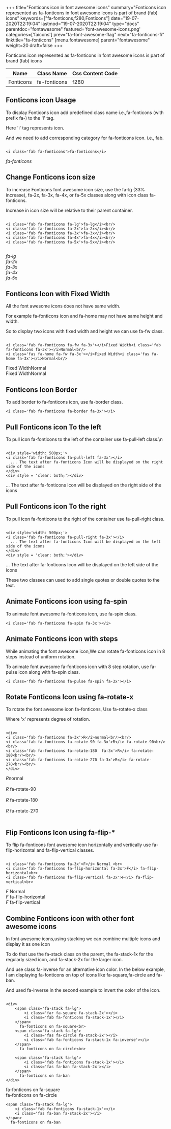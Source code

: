 +++
title="Fonticons icon in font awesome icons"
summary="Fonticons icon represented as fa-fonticons in font awesome icons is part of brand (fab) icons"
keywords=["fa-fonticons,f280,Fonticons"]
date="19-07-2020T22:19:04"
lastmod="19-07-2020T22:19:04"
type="docs"
parentdoc="fontawesome"
featured='font-awesome-icons.png'
categories=['faicons']
prev="fa-font-awesome-flag"
next="fa-fonticons-fi"
linktitle="fa-fonticons"
[menu.fontawesome]
parent="fontawesome"
weight=20
draft=false
+++


Fonticons icon represented as fa-fonticons in font awesome icons is part of brand (fab) icons

<div class='table-responsive'><table class='table'><thead><tr><th>Name</th><th>Class Name</th><th>Css Content Code</th></tr></thead><tbody><tr><td>Fonticons</td><td>fa-fonticons</td><td>f280</td></tr></tbody></table></div>



## Fonticons icon Usage

To display Fonticons icon add predefined class name i.e.,fa-fonticons (with prefix fa-) to the 'i' tag.

Here 'i' tag represents icon.

And we need to add corresponding category for fa-fonticons icon. i.e., fab.


```

<i class='fab fa-fonticons'>fa-fonticons</i>
```

<i class='fab fa-fonticons'>fa-fonticons</i>




## Change Fonticons icon size
To increase Fonticons font awesome icon size, use the fa-lg (33% increase), fa-2x, fa-3x, fa-4x, or fa-5x classes along with icon class fa-fonticons.

Increase in icon size will be relative to their parent container. 

```

<i class='fab fa-fonticons fa-lg'>fa-lg</i><br/>
<i class='fab fa-fonticons fa-2x'>fa-2x</i><br/>
<i class='fab fa-fonticons fa-3x'>fa-3x</i><br/>
<i class='fab fa-fonticons fa-4x'>fa-4x</i><br/>
<i class='fab fa-fonticons fa-5x'>fa-5x</i><br/>
            
```

<i class='fab fa-fonticons fa-lg'>fa-lg</i><br/>
<i class='fab fa-fonticons fa-2x'>fa-2x</i><br/>
<i class='fab fa-fonticons fa-3x'>fa-3x</i><br/>
<i class='fab fa-fonticons fa-4x'>fa-4x</i><br/>
<i class='fab fa-fonticons fa-5x'>fa-5x</i><br/>
            



## Fonticons Icon with Fixed Width 

All the font awesome icons does not have same width.

For example fa-fonticons icon and fa-home may not have same height and width.

So to display two icons with fixed width and height we can use fa-fw class.


```

<i class='fab fa-fonticons fa-fw fa-3x'></i>Fixed Width<i class='fab fa-fonticons fa-3x'></i>Normal<br/>
<i class='fas fa-home fa-fw fa-3x'></i>Fixed Width<i class='fas fa-home fa-3x'></i>Normal<br/>
```

<i class='fab fa-fonticons fa-fw fa-3x'></i>Fixed Width<i class='fab fa-fonticons fa-3x'></i>Normal<br/>
<i class='fas fa-home fa-fw fa-3x'></i>Fixed Width<i class='fas fa-home fa-3x'></i>Normal<br/>



## Fonticons Icon Border 

To add border to fa-fonticons icon, use fa-border class.


```
<i class='fab fa-fonticons fa-border fa-3x'></i>

```
<i class='fab fa-fonticons fa-border fa-3x'></i>





## Pull Fonticons icon To the left

To pull icon fa-fonticons to the left of the container use fa-pull-left class.\n

```

<div style='width: 500px;'>
<i class='fab fa-fonticons fa-pull-left fa-3x'></i>
  ... The text after fa-fonticons Icon will be displayed on the right side of the icons
</div>
<div style = 'clear: both;'></div>
```

<div style='width: 500px;'>
<i class='fab fa-fonticons fa-pull-left fa-3x'></i>
  ... The text after fa-fonticons Icon will be displayed on the right side of the icons
</div>
<div style = 'clear: both;'></div>




## Pull Fonticons icon To the right
To pull icon fa-fonticons to the right of the container use fa-pull-right class.

```

<div style='width: 500px;'>
<i class='fab fa-fonticons fa-pull-right fa-3x'></i>
  ... The text after fa-fonticons Icon will be displayed on the left side of the icons
</div>
<div style = 'clear: both;'></div>
```

<div style='width: 500px;'>
<i class='fab fa-fonticons fa-pull-right fa-3x'></i>
  ... The text after fa-fonticons Icon will be displayed on the left side of the icons
</div>
<div style = 'clear: both;'></div>

These two classes can used to add single quotes or double quotes to the text.


## Animate Fonticons icon using fa-spin
To animate font awesome fa-fonticons icon, use fa-spin class.

```
<i class='fab fa-fonticons fa-spin fa-3x'></i>
```
<i class='fab fa-fonticons fa-spin fa-3x'></i>




## Animate Fonticons icon with steps
While animating the font awesome icon,We can rotate fa-fonticons icon in 8 steps instead of uniform rotation.

To animate font awesome fa-fonticons icon with 8 step rotation, use fa-pulse icon along with fa-spin class.


```
<i class='fab fa-fonticons fa-pulse fa-spin fa-3x'></i>

```
<i class='fab fa-fonticons fa-pulse fa-spin fa-3x'></i>





## Rotate Fonticons Icon using fa-rotate-x
To rotate the font awesome icon fa-fonticons, Use fa-rotate-x class

Where 'x' represents degree of rotation.


```

<div>
<i class='fab fa-fonticons fa-3x'>R</i>normal<br/><br/>
<i class='fab fa-fonticons fa-rotate-90 fa-3x'>R</i> fa-rotate-90<br/><br/> 
<i class='fab fa-fonticons fa-rotate-180  fa-3x'>R</i> fa-rotate-180<br/><br/> 
<i class='fab fa-fonticons fa-rotate-270 fa-3x'>R</i> fa-rotate-270<br/><br/>
</div>
```

<div>
<i class='fab fa-fonticons fa-3x'>R</i>normal<br/><br/>
<i class='fab fa-fonticons fa-rotate-90 fa-3x'>R</i> fa-rotate-90<br/><br/> 
<i class='fab fa-fonticons fa-rotate-180  fa-3x'>R</i> fa-rotate-180<br/><br/> 
<i class='fab fa-fonticons fa-rotate-270 fa-3x'>R</i> fa-rotate-270<br/><br/>
</div>




## Flip Fonticons Icon using fa-flip-*
To flip fa-fonticons font awesome icon horizontally and vertically use fa-flip-horizontal and fa-flip-vertical classes. 

```

<i class='fab fa-fonticons fa-3x'>F</i> Normal <br>
<i class='fab fa-fonticons fa-flip-horizontal fa-3x'>F</i> fa-flip-horizontal<br>
<i class='fab fa-fonticons fa-flip-vertical fa-3x'>F</i> fa-flip-vertical<br>
```

<i class='fab fa-fonticons fa-3x'>F</i> Normal <br>
<i class='fab fa-fonticons fa-flip-horizontal fa-3x'>F</i> fa-flip-horizontal<br>
<i class='fab fa-fonticons fa-flip-vertical fa-3x'>F</i> fa-flip-vertical<br>




## Combine Fonticons icon with other font awesome icons
In font awesome icons,using stacking we can combine multiple icons and display it as one icon 

To do that use the fa-stack class on the parent, the fa-stack-1x for the regularly sized icon, and fa-stack-2x for the larger icon.

And use class fa-inverse for an alternative icon color. 
In the below example, I am displaying fa-fonticons on top of icons like fa-square,fa-circle and fa-ban.

And used fa-inverse in the second example to invert the color of the icon.

```

<div>
    <span class='fa-stack fa-lg'>
        <i class='far fa-square fa-stack-2x'></i>
        <i class='fab fa-fonticons fa-stack-1x'></i>
    </span>
      fa-fonticons on fa-square<br>
    <span class='fa-stack fa-lg'>
        <i class='fas fa-circle fa-stack-2x'></i>
        <i class='fab fa-fonticons fa-stack-1x fa-inverse'></i>
    </span>
      fa-fonticons on fa-circle<br>

    <span class='fa-stack fa-lg'>
        <i class='fab fa-fonticons fa-stack-1x'></i>
        <i class='fas fa-ban fa-stack-2x'></i>
    </span>
      fa-fonticons on fa-ban
</div>
```

<div>
    <span class='fa-stack fa-lg'>
        <i class='far fa-square fa-stack-2x'></i>
        <i class='fab fa-fonticons fa-stack-1x'></i>
    </span>
      fa-fonticons on fa-square<br>
    <span class='fa-stack fa-lg'>
        <i class='fas fa-circle fa-stack-2x'></i>
        <i class='fab fa-fonticons fa-stack-1x fa-inverse'></i>
    </span>
      fa-fonticons on fa-circle<br>

    <span class='fa-stack fa-lg'>
        <i class='fab fa-fonticons fa-stack-1x'></i>
        <i class='fas fa-ban fa-stack-2x'></i>
    </span>
      fa-fonticons on fa-ban
</div>






